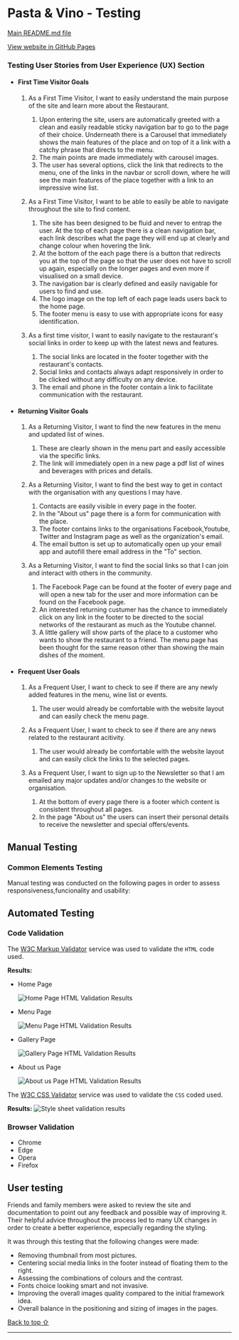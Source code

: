 # Pasta & Vino - Testing

[Main README.md file](/README.md)

[View website in GitHub Pages](https://github.com/FrankN88/FrankN88-first_milestone_new)

### Testing User Stories from User Experience (UX) Section

-   #### First Time Visitor Goals

    1. As a First Time Visitor, I want to easily understand the main purpose of the site and learn more about the Restaurant.

        1. Upon entering the site, users are automatically greeted with a clean and easily readable sticky navigation bar to go to the page of their choice. Underneath there is a Carousel that immediately shows the main features of the place and on top of it a link with a catchy phrase that directs to the menu.
        2. The main points are made immediately with carousel images.
        3. The user has several options, click the link that redirects to the menu, one of the links in the navbar or scroll down, where he will see the main features of the place together with a link to an impressive wine list.

    2. As a First Time Visitor, I want to be able to easily be able to navigate throughout the site to find content.

        1. The site has been designed to be fluid and never to entrap the user. At the top of each page there is a clean navigation bar, each link describes what the page they will end up at clearly and change colour when hovering the link.
        2. At the bottom of the each page there is a button that redirects you at the top of the page so that the user does not have to scroll up again, especially on the longer pages and even more if visualised on a small device.
        3. The navigation bar is clearly defined and easily navigable for users to find and use.
        4. The logo image on the top left of each page leads users back to the home page.
        5. The footer menu is easy to use with appropriate icons for easy identification.

    3. As a first time visitor, I want to easily navigate to the restaurant's social links in order to keep up with the latest news and features.
        1. The social links are located in the footer together with the restaurant's contacts.
        2. Social links and contacts always adapt responsively in order to be clicked without any difficulty on any device.
        3. The email and phone in the footer contain a link to facilitate communication with the restaurant.

-   #### Returning Visitor Goals

    1. As a Returning Visitor, I want to find the new features in the menu and updated list of wines.

        1. These are clearly shown in the menu part and easily accessible via the specific links.
        2. The link will immediately open in a new page a pdf list of wines and beverages with prices and details.

    2. As a Returning Visitor, I want to find the best way to get in contact with the organisation with any questions I may have.

        1. Contacts are easily visible in every page in the footer.
        2. In the "About us" page there is a form for communication with the place.
        3. The footer contains links to the organisations Facebook,Youtube, Twitter and Instagram page as well as the organization's email.
        4. The email button is set up to automatically open up your email app and autofill there email address in the "To" section.

    3. As a Returning Visitor, I want to find the social links so that I can join and interact with others in the community.
        1. The Facebook Page can be found at the footer of every page and will open a new tab for the user and more information can be found on the Facebook page.
        2. An interested returning custumer has the chance to immediately click on any link in the footer to be directed to the social networks of the restaurant as much as the Youtube channel.
        3. A little gallery will show parts of the place to a customer who wants to show the restaurant to a friend. The menu page has been thought for the same reason other than showing the main dishes of the moment.

-   #### Frequent User Goals

    1. As a Frequent User, I want to check to see if there are any newly added features in the menu, wine list or events.

        1. The user would already be comfortable with the website layout and can easily check the menu page.

    2. As a Frequent User, I want to check to see if there are any news related to the restaurant acitivity.

        1. The user would already be comfortable with the website layout and can easily click the links to the selected pages. 

    3. As a Frequent User, I want to sign up to the Newsletter so that I am emailed any major updates and/or changes to the website or organisation.
        1. At the bottom of every page there is a footer which content is consistent throughout all pages.
        2. In the page "About us" the users can insert their personal details to receive the newsletter and special offers/events.

## Manual Testing

### Common Elements Testing
Manual testing was conducted on the following pages in order to assess responsiveness,funcionality and usability:


















## Automated Testing

### Code Validation
The [W3C Markup Validator](https://validator.w3.org/) service was used to validate the `HTML` code used.

**Results:**

- Home Page

     ![Home Page HTML Validation Results](assets/testing_files/validators_images/index_html_validated.png)

- Menu Page

     ![Menu Page HTML Validation Results](assets/testing_files/validators_images/menu_html_validated.png)

- Gallery Page

     ![Gallery Page HTML Validation Results](assets/testing_files/validators_images/gallery_html_validated.png)

- About us Page

     ![About us Page HTML Validation Results](assets/testing_files/validators_images/about_us_html_validated.png)

The [W3C CSS Validator](https://jigsaw.w3.org/css-validator/) service was used to validate the `CSS` coded used.

**Results:**
![Style sheet validation results](assets/testing_files/validators_images/css_validated.png)

### Browser Validation
- Chrome
- Edge
- Opera
- Firefox

## User testing 
Friends and family members were asked to review the site and documentation to point out any feedback and possible way of improving it. Their helpful advice throughout the process led to many UX changes in order to create a better experience, especially regarding the styling. 

It was through this testing that the following changes were made:
- Removing thumbnail from most pictures.
- Centering social media links in the footer instead of floating them to the right.
- Assessing the combinations of colours and the contrast.
- Fonts choice looking smart and not invasive.
- Improving the overall images quality compared to the initial framework idea.
- Overall balance in the positioning and sizing of images in the pages.

[Back to top ⇧](#Pasta&Vino)

***







